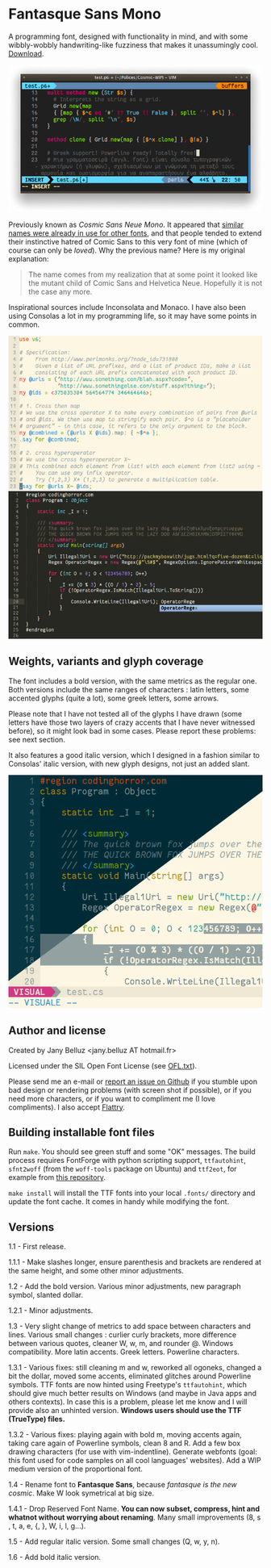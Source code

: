 Fantasque Sans Mono
===================

A programming font, designed with functionality in mind, and with some 
wibbly-wobbly handwriting-like fuzziness that makes it unassumingly cool.
[Download](http://openfontlibrary.org/en/font/fantasque-sans-mono).


![](Specimen/urxvt13.png)

Previously known as *Cosmic Sans Neue Mono*. It
appeared that [similar names were already in use for other
fonts](https://github.com/belluzj/cosmic-sans-neue/issues/16), and that
people tended to extend their instinctive hatred of Comic Sans to this very
font of mine (which of course can only be *loved*). Why the previous name?
Here is my original explanation:

> The name comes from my realization that at some point it looked like the
> mutant child of Comic Sans and Helvetica Neue. Hopefully it is not the
> case any more.

Inspirational sources include Inconsolata and Monaco. I have also been using 
Consolas a lot in my programming life, so it may have some points in common.

![](Specimen/vim13.png)
![](Specimen/sublime11.png)

Weights, variants and glyph coverage
------------------------------------

The font includes a bold version, with the same metrics as the regular one. 
Both versions include the same ranges of characters : latin letters, some
accented glyphs (quite a lot), some greek letters, some arrows.

Please note that I have not tested all of the glyphs I have drawn (some letters
have those two layers of crazy accents that I have never witnessed before), so
it might look bad in some cases. Please report these problems: see next section.

It also features a good italic version, which I designed in a fashion similar
to Consolas' italic version, with new glyph designs, not just an added slant.

![](Specimen/vim21.png)


Author and license
------------------

Created by Jany Belluz \<jany.belluz AT hotmail.fr\>

Licensed under the SIL Open Font License (see [OFL.txt](OFL.txt)).

Please send me an e-mail or [report an issue on
Github](http://github.com/belluzj/cosmic-sans-neue/issues) if you stumble upon
bad design or rendering problems (with screen shot if possible), or if you need
more characters, or if you want to compliment me (I love compliments). I also
accept
[Flattry](https://flattr.com/thing/2258061/belluzjcosmic-sans-neue-on-GitHub).

Building installable font files
-------------------------------

Run `make`. You should see green stuff and some "OK" messages.
The build process requires FontForge with python scripting support,
`ttfautohint`, `sfnt2woff` (from the `woff-tools` package on Ubuntu) and
`ttf2eot`, for example from [this
repository](https://github.com/harrastia/ttf2eot).

`make install` will install the TTF fonts into your local `.fonts/` directory 
and update the font cache. It comes in handy while modifying the font.

Versions
--------

1.1 - First release.

1.1.1 - Make slashes longer, ensure parenthesis and brackets are rendered at 
        the same height, and some other minor adjustments.
        
1.2 - Add the bold version.
      Various minor adjustments, new paragraph symbol, slanted dollar.
      
1.2.1 - Minor adjustments.

1.3 - Very slight change of metrics to add space between characters and lines.
      Various small changes : curlier curly brackets, more difference between
      various quotes, cleaner W, w, m, and rounder @. 
      Windows compatibility.
      More latin accents.
      Greek letters.
      Powerline characters.

1.3.1 - Various fixes: still cleaning m and w, reworked all ogoneks, changed a
        bit the dollar, moved some accents, eliminated glitches around
        Powerline symbols.
        TTF fonts are now hinted using Freetype's `ttfautohint`, which should
        give much better results on Windows (and maybe in Java apps and others
        contexts). In case this is a problem, please let me know and I will
        provide also an unhinted version.
        **Windows users should use the TTF (TrueType) files.**

1.3.2 - Various fixes: playing again with bold m, moving accents again, taking
        care again of Powerline symbols, clean 8 and R.
        Add a few box drawing characters (for use with vim-indentline).
        Generate webfonts (goal: this font used for code samples on all cool
        languages' websites).
        Add a WIP medium version of the proportional font.

1.4 - Rename font to **Fantasque Sans**, because *fantasque is the new cosmic*.
      Make W look symetrical at big size.

1.4.1 - Drop Reserved Font Name. **You can now subset, compress, hint and
        whatnot without worrying about renaming**.
        Many small improvements (8, s , t, a, e, {, }, W, i, l, g...).

1.5 - Add regular italic version.
      Some small changes (Q, w, y, n).

1.6 - Add bold italic version.

